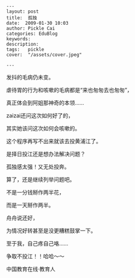 
    ---
    layout: post  
    title:  孤独  
    date:  2009-01-30 10:03  
    author: Pickle Cai  
    categories: EduBlog  
    keywords: 
    description:   
    tags:	pickle   
    cover:  "/assets/cover.jpeg"  

    ---  
    
发抖的毛病仍未变。



虐待胃的行为和咳嗽的毛病都是“来也匆匆去也匆匆”，



真正体会到阿姐那神奇的本领……



zaizai还问这次如何好了的，



其实她该问这次如何会咳嗽的。



这个程序再写不出来就该去投黄浦江了。



是择日投江还是想办法解决问题？



孤独感太强！又无处投奔。



算了，还是继续列举问题吧。



不是一分钱掰作两半花，



而是一天掰作两半。



舟舟说还好，



为情况好转甚至是没更糟糕鼓掌一下。



至于我，自己疼自己咯……



争取不投江！！哈哈～～



 



		    
 中国教育在线·教育人

